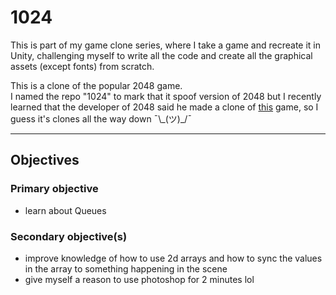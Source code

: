 # 1024

This is part of my game clone series, where I take a game and recreate it in Unity, challenging myself to write all the code and create all the graphical assets (except fonts) from scratch.

This is a clone of the popular 2048 game.  
I named the repo "1024" to mark that it spoof version of 2048 but I recently learned that the developer of 2048 said he made a clone of [this](https://play.google.com/store/apps/details?id=com.Misho.game1024) game, so I guess it's clones all the way down ¯\\\_(ツ)_/¯

---
## Objectives

### Primary objective
* learn about Queues

### Secondary objective(s)
* improve knowledge of how to use 2d arrays and how to sync the values in the array to something happening in the scene
* give myself a reason to use photoshop for 2 minutes lol
